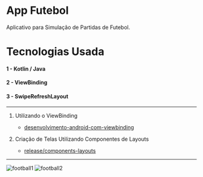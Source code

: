 # App Futebol
Aplicativo para Simulação de Partidas de Futebol.

# Tecnologias Usada

#### 1 - Kotlin / Java
#### 2 - ViewBinding
#### 3 - SwipeRefreshLayout
--------------------------------------------------------------------------------------------------------------------
1. Utilizando o ViewBinding
    - [desenvolvimento-android-com-viewbinding](https://github.com/joaoboscocordeiro/AppFootball)

2. Criação de Telas Utilizando Componentes de Layouts
    - [release/components-layouts](https://github.com/joaoboscocordeiro/AppFootball/tree/release/components-layouts)
--------------------------------------------------------------------------------------------------------------------
![football1](https://user-images.githubusercontent.com/59378910/178547631-fd3c7e91-b3ab-4122-99dc-982a012a1045.gif)
![football2](https://user-images.githubusercontent.com/59378910/178547649-4eeb187a-41ee-4dff-ad73-dd1e5daeaace.gif)